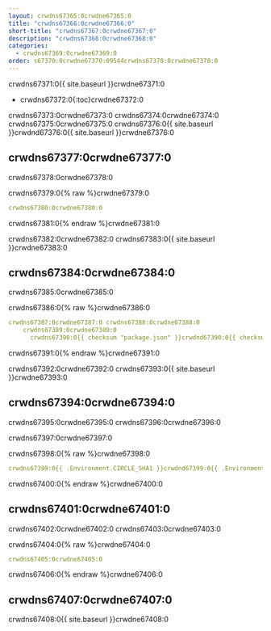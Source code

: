 ```yaml
---
layout: crwdns67365:0crwdne67365:0
title: "crwdns67366:0crwdne67366:0"
short-title: "crwdns67367:0crwdne67367:0"
description: "crwdns67368:0crwdne67368:0"
categories:
  - crwdns67369:0crwdne67369:0
order: s67370:0crwdne67370:09544crwdns67370:0crwdne67370:0
---
```

crwdns67371:0{{ site.baseurl }}crwdne67371:0

* crwdns67372:0{:toc}crwdne67372:0

crwdns67373:0crwdne67373:0 crwdns67374:0crwdne67374:0 crwdns67375:0crwdne67375:0 crwdns67376:0{{ site.baseurl }}crwdnd67376:0{{ site.baseurl }}crwdne67376:0

## crwdns67377:0crwdne67377:0

crwdns67378:0crwdne67378:0

crwdns67379:0{% raw %}crwdne67379:0

```yaml
crwdns67380:0crwdne67380:0
```

crwdns67381:0{% endraw %}crwdne67381:0

crwdns67382:0crwdne67382:0 crwdns67383:0{{ site.baseurl }}crwdne67383:0

## crwdns67384:0crwdne67384:0

crwdns67385:0crwdne67385:0

crwdns67386:0{% raw %}crwdne67386:0

```yaml
crwdns67387:0crwdne67387:0 crwdns67388:0crwdne67388:0
    crwdns67389:0crwdne67389:0
      crwdns67390:0{{ checksum "package.json" }}crwdnd67390:0{{ checksum "package.json" }}crwdne67390:0
```

crwdns67391:0{% endraw %}crwdne67391:0

crwdns67392:0crwdne67392:0 crwdns67393:0{{ site.baseurl }}crwdne67393:0

## crwdns67394:0crwdne67394:0

crwdns67395:0crwdne67395:0 crwdns67396:0crwdne67396:0

crwdns67397:0crwdne67397:0

crwdns67398:0{% raw %}crwdne67398:0

```yaml
crwdns67399:0{{ .Environment.CIRCLE_SHA1 }}crwdnd67399:0{{ .Environment.CIRCLE_SHA1 }}crwdnd67399:0{{ checksum "Gemfile.lock" }}crwdnd67399:0{{ checksum "Gemfile.lock" }}crwdnd67399:0{{ .Environment.CIRCLE_SHA1 }}crwdnd67399:0{{ checksum "Gemfile.lock" }}crwdnd67399:0{{ .Environment.CIRCLE_SHA1 }}crwdnd67399:0{{ checksum "Gemfile.lock" }}crwdnd67399:0{{ .Environment.CIRCLE_SHA1 }}crwdnd67399:0{{ .Environment.CIRCLE_SHA1 }}crwdnd67399:0{{ checksum "Gemfile.lock" }}crwdnd67399:0{{ .Environment.CIRCLE_SHA1 }}crwdnd67399:0$HEROKU_API_KEYcrwdnd67399:0$HEROKU_APPcrwdne67399:0
```

crwdns67400:0{% endraw %}crwdne67400:0

## crwdns67401:0crwdne67401:0

crwdns67402:0crwdne67402:0 crwdns67403:0crwdne67403:0

crwdns67404:0{% raw %}crwdne67404:0

```yaml
crwdns67405:0crwdne67405:0
```

crwdns67406:0{% endraw %}crwdne67406:0

## crwdns67407:0crwdne67407:0

crwdns67408:0{{ site.baseurl }}crwdne67408:0